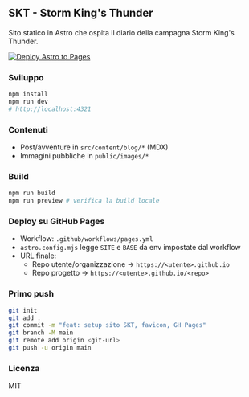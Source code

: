 ## SKT - Storm King's Thunder

Sito statico in Astro che ospita il diario della campagna Storm King's Thunder.

[![Deploy Astro to Pages](https://github.com/Makerosophy/storm-kings-thunder/actions/workflows/pages.yml/badge.svg)](https://github.com/Makerosophy/storm-kings-thunder/actions/workflows/pages.yml)

### Sviluppo

```bash
npm install
npm run dev
# http://localhost:4321
```

### Contenuti
- Post/avventure in `src/content/blog/*` (MDX)
- Immagini pubbliche in `public/images/*`

### Build

```bash
npm run build
npm run preview # verifica la build locale
```

### Deploy su GitHub Pages
- Workflow: `.github/workflows/pages.yml`
- `astro.config.mjs` legge `SITE` e `BASE` da env impostate dal workflow
- URL finale:
  - Repo utente/organizzazione → `https://<utente>.github.io`
  - Repo progetto → `https://<utente>.github.io/<repo>`

### Primo push

```bash
git init
git add .
git commit -m "feat: setup sito SKT, favicon, GH Pages"
git branch -M main
git remote add origin <git-url>
git push -u origin main
```

### Licenza
MIT
